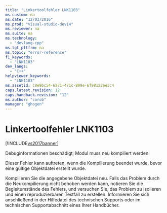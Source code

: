 ```yaml
---
title: "Linkertoolfehler LNK1103"
ms.custom: na
ms.date: "12/03/2016"
ms.prod: "visual-studio-dev14"
ms.reviewer: na
ms.suite: na
ms.technology: 
  - "devlang-cpp"
ms.tgt_pltfrm: na
ms.topic: "error-reference"
f1_keywords: 
  - "LNK1103"
dev_langs: 
  - "C++"
helpviewer_keywords: 
  - "LNK1103"
ms.assetid: c8e9bc54-6a71-471c-899e-6f98122ee3c4
caps.latest.revision: 12
caps.handback.revision: "12"
ms.author: "corob"
manager: "ghogen"
---
```

# Linkertoolfehler LNK1103
[!INCLUDE[vs2017banner](../../assembler/inline/includes/vs2017banner.md)]

Debuginformationen beschädigt; Modul muss neu kompiliert werden.  
  
 Dieser Fehler kann auftreten, wenn die Kompilierung beendet wurde, bevor eine gültige Objektdatei erstellt wurde.  
  
 Kompilieren Sie die angegebene Objektdatei neu.  Falls das Problem durch die Neukompilierung nicht behoben werden kann, notieren Sie die Begleitumstände des Fehlers, und versuchen Sie, das Problem zu isolieren und einen reproduzierbaren Testfall zu erstellen.  Informieren Sie sich anschließend in der Hilfedatei des technischen Supports oder im technischen Supportabschnitt eines Ihrer Handbücher.